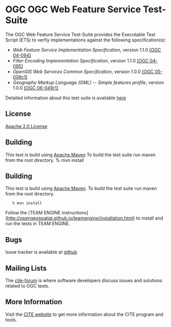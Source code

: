 # OGC OGC Web Feature Service Test-Suite

The OGC Web Feature Service Test-Suite provides the Executable Test Script (ETS) to verfiy implementations against the following specification(s):

  * _Web Feature Service Implementation Specification_, version 1.1.0 [[OGC 04-094]](https://portal.opengeospatial.org/files/?artifact_id=8339)
  * _Filter Encoding Implementation Specification_, version 1.1.0 [[OGC 04-095]](http://portal.opengeospatial.org/files/?artifact_id=8340)
  * _OpenGIS Web Services Common Specification_, version 1.0.0 [[OGC 05-008c1]](https://portal.opengeospatial.org/files/?artifact_id=8798)
  * _Geography Markup Language (GML) -- Simple features profile_, version 1.0.0 [[OGC 06-049r1]](http://portal.opengeospatial.org/files/?artifact_id=15201)

Detailed information about this test suite is available [here](http://opengeospatial.github.io/ets-wfs11/)

## License

[Apache 2.0 License](LICENSE.md)

## Building

This test is build using [Apache Maven](http://maven.apache.org/) To 
build the test suite run maven from the root directory.
   % mvn install
     
## Building

This test is build using [Apache Maven](http://maven.apache.org/). To 
build the test suite run maven from the root directory.
```
   % mvn install
```   

Follow the [TEAM ENGINE instructions] (http://opengeospatial.github.io/teamengine/installation.html) to install and run the tests in TEAM ENGINE.     

## Bugs

Issue tracker is available at [github](https://github.com/opengeospatial/ets-wfs11/issues)

## Mailing Lists

The [cite-forum](http://cite.opengeospatial.org/forum) is where software developers discuss issues and solutions related to OGC tests. 

## More Information

Visit the [CITE website](http://cite.opengeospatial.org/) to get more information about the CITE program and tools.

